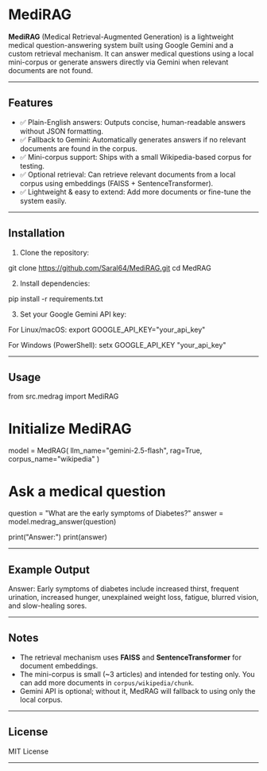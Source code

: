 # MediRAG

**MediRAG** (Medical Retrieval-Augmented Generation) is a lightweight medical question-answering system built using Google Gemini and a custom retrieval mechanism. It can answer medical questions using a local mini-corpus or generate answers directly via Gemini when relevant documents are not found.

---

## Features

* ✅ Plain-English answers: Outputs concise, human-readable answers without JSON formatting.
* ✅ Fallback to Gemini: Automatically generates answers if no relevant documents are found in the corpus.
* ✅ Mini-corpus support: Ships with a small Wikipedia-based corpus for testing.
* ✅ Optional retrieval: Can retrieve relevant documents from a local corpus using embeddings (FAISS + SentenceTransformer).
* ✅ Lightweight & easy to extend: Add more documents or fine-tune the system easily.

---

## Installation

1. Clone the repository:

git clone https://github.com/Saral64/MediRAG.git
cd MedRAG

2. Install dependencies:

pip install -r requirements.txt

3. Set your Google Gemini API key:

For Linux/macOS:
export GOOGLE_API_KEY="your_api_key"

For Windows (PowerShell):
setx GOOGLE_API_KEY "your_api_key"

---

## Usage

from src.medrag import MediRAG

# Initialize MediRAG

model = MedRAG(
llm_name="gemini-2.5-flash",
rag=True,
corpus_name="wikipedia"
)

# Ask a medical question

question = "What are the early symptoms of Diabetes?"
answer = model.medrag_answer(question)

print("Answer:")
print(answer)

---

## Example Output

Answer:
Early symptoms of diabetes include increased thirst, frequent urination, increased hunger, unexplained weight loss, fatigue, blurred vision, and slow-healing sores.

---

## Notes

* The retrieval mechanism uses **FAISS** and **SentenceTransformer** for document embeddings.
* The mini-corpus is small (~3 articles) and intended for testing only. You can add more documents in `corpus/wikipedia/chunk`.
* Gemini API is optional; without it, MedRAG will fallback to using only the local corpus.

---

## License

MIT License

---
